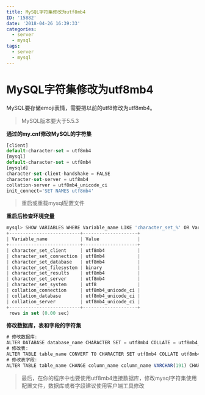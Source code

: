 ```yaml
---
title: MySQL字符集修改为utf8mb4
ID: '15882'
date: '2018-04-26 16:39:33'
categories:
  - server
  - mysql
tags:
  - server
  - mysql
---
```


# MySQL字符集修改为utf8mb4

MySQL要存储emoji表情，需要把以前的utf8修改为utf8mb4。

> MySQL版本要大于5.5.3

**通过的my.cnf修改MySQL的字符集**

``` js 
[client]
default-character-set = utf8mb4
[mysql]
default-character-set = utf8mb4
[mysqld]
character-set-client-handshake = FALSE
character-set-server = utf8mb4
collation-server = utf8mb4_unicode_ci
init_connect='SET NAMES utf8mb4' 
```

> 重启或重载mysql配置文件

**重启后检查环境变量**

``` js 
mysql> SHOW VARIABLES WHERE Variable_name LIKE 'character_set_%' OR Variable_name LIKE 'collation%';
+--------------------------+--------------------+
| Variable_name            | Value              |
+--------------------------+--------------------+
| character_set_client     | utf8mb4            |
| character_set_connection | utf8mb4            |
| character_set_database   | utf8mb4            |
| character_set_filesystem | binary             |
| character_set_results    | utf8mb4            |
| character_set_server     | utf8mb4            |
| character_set_system     | utf8               |
| collation_connection     | utf8mb4_unicode_ci |
| collation_database       | utf8mb4_unicode_ci |
| collation_server         | utf8mb4_unicode_ci |
+--------------------------+--------------------+
 rows in set (0.00 sec)
```

**修改数据库，表和字段的字符集**

``` js 
# 修改数据库:
ALTER DATABASE database_name CHARACTER SET = utf8mb4 COLLATE = utf8mb4_unicode_ci;
# 修改表:
ALTER TABLE table_name CONVERT TO CHARACTER SET utf8mb4 COLLATE utf8mb4_unicode_ci;
# 修改表字段:
ALTER TABLE table_name CHANGE column_name column_name VARCHAR(191) CHARACTER SET utf8mb4 COLLATE utf8mb4_unicode_ci;
```

> 最后，在你的程序中也要使用utf8mb4连接数据库，修改mysql字符集使用配置文件，数据库或者字段建议使用客户端工具修改
 
 
 
 
 
 
 
 
 
 
 
 
 
 
 
 
 
 
 
 
 
 
 
 
